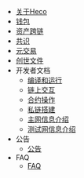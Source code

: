 - [关于Heco](/intro.md)
- [钱包](/wallet.md)
- [资产跨链](/bridge.md)
- [共识](/consensus.md)
- [元交易](/dev/meta_tx.md)
- [创世文件](/genesis.md)
- 开发者文档
    - [编译和运行](/dev/install.md)
    - [链上交互](/dev/sdk.md)
    - [合约操作](/dev/contract.md)
    - [私链搭建](/dev/private_chain.md)
    - [主网信息介绍](/mainnet.md)
    - [测试网信息介绍](/testnet.md)
- 公告
    - [公告](/notice.md)
- FAQ
    - [FAQ](/faq.md)